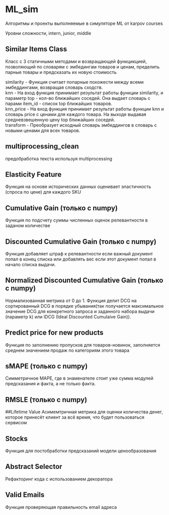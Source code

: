 # ML_sim
Алгоритмы и проекты выполняемые в симуляторе ML от karpov courses

Уровни сложности, intern, junior, middle

## Similar Items Class
Класс с 3 статичными методами и возвращающей функцикцией, позволяющий по словарям с эмбедингам товаров и ценам, пределить парные товары и предсказать их новую стоимость 

similarity - Функция считает попарные похожести между всеми эмбеддингами, возвращая словарь сходств.  
knn - На вход функция принимает результат работы функции similarity, и параметр top - кол-во ближайших соседей. Она выдает словарь с парами item_id - список top ближайших товаров.  
knn_price - На вход функция принимает результат работы функции knn и словарь price с ценами для каждого товара. На выходе выдавая средневзвешенную цену top ближайших соседей.  
transform - Преобразует исходный словарь эмбеддингов в словарь с новыми ценами для всех товаров.

## multiprocessing_clean
предобработка текста используя multiprocessing

## Elasticity Feature
Функция на основе исторических данных оценивает эластичность (спроса по цене) для каждого SKU 

## Cumulative Gain (только с numpy)
Функция по подсчету суммы численных оценок релевантности в заданом количестве

## Discounted Cumulative Gain (только с numpy)
Функция добавляет штраф к релевантности если важный документ попал в конец списка или добавлять вес если этот документ попал в начало списка выдачи.

## Normalized Discounted Cumulative Gain (только с numpy)
Нормализованная метрика от 0 до 1. Функция делит DCG на сортированный DCG в порядке убывания(так получается максимальное значение DCG для конкретного запроса и заданного набора выдачи (параметр k) или IDCG (Ideal Discounted Cumulaive Gain)). 

## Predict price for new products
Функция по заполнению пропусков для товаров-новинок, заполняется среднем значением продаж по категориям этого товара

## sMAPE (только с numpy) 
Симметричное MAPE, где в знаменателе стоит уже сумма модулей предсказания и факта, а не только факта.

## RMSLE (только с numpy)

##Lifetime Value
Асимемтричная метрика для оценки количества денег, которое принесёт клиент за всё время, что будет пользоваться сервисом 

## Stocks
Функция для постобработки предсказаний модели ценообразования

## Abstract Selector  
Рефакторинг кода с использованием декоратора 

## Valid Emails
Функция проверяющая правильность email адреса
